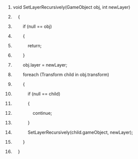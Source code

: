 1. void SetLayerRecursively(GameObject obj, int newLayer)
    
2.     {
3.         if (null == obj)
4.         {
5.             return;
6.         }
8.         obj.layer = newLayer;
10.         foreach (Transform child in obj.transform)
11.         {
12.             if (null == child)
13.             {
14.                 continue;
15.             }
16.             SetLayerRecursively(child.gameObject, newLayer);
17.         }
18.     }